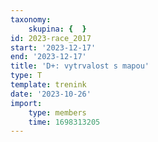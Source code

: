 ```yaml
---
taxonomy:
    skupina: {  }
id: 2023-race_2017
start: '2023-12-17'
end: '2023-12-17'
title: 'D+: vytrvalost s mapou'
type: T
template: trenink
date: '2023-10-26'
import:
    type: members
    time: 1698313205
---
```


